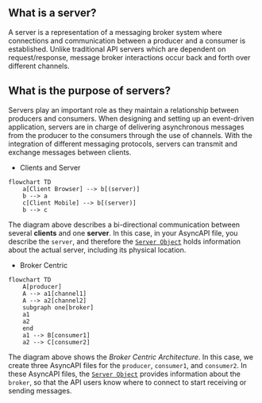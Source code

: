 
## What is a server?
A server is a representation of a messaging broker system where connections and communication between a producer and a consumer is established. Unlike traditional API servers which are dependent on request/response, message broker interactions occur back and forth over different channels.

## What is the purpose of servers?
Servers play an important role as they maintain a relationship between producers and consumers. When designing and setting up an event-driven application, servers are in charge of delivering asynchronous messages from the producer to the consumers through the use of channels. With the integration of different messaging protocols, servers can transmit and exchange messages between clients.

* Clients and Server
```mermaid
flowchart TD
    a[Client Browser] --> b[(server)]
    b --> a
    c[Client Mobile] --> b[(server)]
    b --> c 
```
The diagram above describes a bi-directional communication between several **clients** and one **server**. In this case, in your AsyncAPI file, you describe the `server`, and therefore the [`Server Object`](https://www.asyncapi.com/docs/reference/specification/latest#serverObject) holds information about the actual server, including its physical location.


* Broker Centric
```mermaid
flowchart TD
    A[producer]
    A --> a1[channel1]
    A --> a2[channel2]
    subgraph one[broker]
    a1
    a2
    end
    a1 --> B[consumer1]
    a2 --> C[consumer2]
```

The diagram above shows the *Broker Centric Architecture*. In this case, we create three AsyncAPI files for the `producer`, `consumer1`, and `consumer2`. In these AsyncAPI files, the [`Server Object`](https://www.asyncapi.com/docs/reference/specification/latest#serverObject) provides information about the `broker`, so that the API users know where to connect to start receiving or sending messages.
